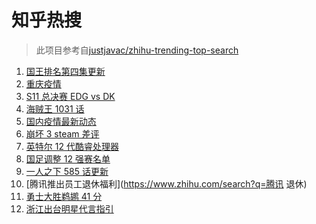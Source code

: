 # 知乎热搜

> 此项目参考自[justjavac/zhihu-trending-top-search](https://github.com/justjavac/zhihu-trending-top-search/blob/main/utils.ts)

<!-- BEGIN -->
  <!-- 最后更新时间:Sat Nov 06 2021 16:15:23 GMT+0000 (Coordinated Universal Time) -->
  1. [国王排名第四集更新](https://www.zhihu.com/search?q=国王排名)
1. [重庆疫情](https://www.zhihu.com/search?q=重庆疫情)
1. [S11 总决赛 EDG vs DK](https://www.zhihu.com/search?q=EDG)
1. [海贼王 1031 话](https://www.zhihu.com/search?q=海贼王)
1. [国内疫情最新动态](https://www.zhihu.com/search?q=疫情)
1. [崩坏 3 steam 差评](https://www.zhihu.com/search?q=崩坏3)
1. [英特尔 12 代酷睿处理器](https://www.zhihu.com/search?q=12代酷睿)
1. [国足调整 12 强赛名单](https://www.zhihu.com/search?q=国足)
1. [一人之下 585 话更新](https://www.zhihu.com/search?q=一人之下)
1. [腾讯推出员工退休福利](https://www.zhihu.com/search?q=腾讯 退休)
1. [勇士大胜鹈鹕 41 分](https://www.zhihu.com/search?q=勇士)
1. [浙江出台明星代言指引](https://www.zhihu.com/search?q=明星代言)
  <!-- END -->